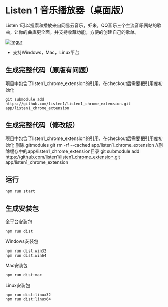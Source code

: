 Listen 1 音乐播放器（桌面版）
=========================

Listen 1可以搜索和播放来自网易云音乐，虾米，QQ音乐三个主流音乐网站的歌曲，让你的曲库更全面。并支持收藏功能，方便的创建自己的歌单。

[![imgur](http://i.imgur.com/Ae6ItmA.png)]()

* 支持Windows，Mac，Linux平台


生成完整代码（原版有问题）
-----------
项目中包含了listen1_chrome_extension的引用，在checkout后需要把引用库初始化

    git submodule add https://github.com/listen1/listen1_chrome_extension.git  app/listen1_chrome_extension
    

生成完整代码（修改版）
-----------
项目中包含了listen1_chrome_extension的引用，在checkout后需要把引用库初始化
    删除.gitmodules
    git rm -rf --cached app/listen1_chrome_extension //删除缓存中的app/listen1_chrome_extension目录
    git submodule add https://github.com/listen1/listen1_chrome_extension.git  app/listen1_chrome_extension

运行
----


    npm run start

生成安装包
---------
全平台安装包

    npm run dist

Windows安装包

    npm run dist:win32
    npm run dist:win64
    
Mac安装包

    npm run dist:mac
    
Linux安装包

    npm run dist:linux32
    npm run dist:linux64
